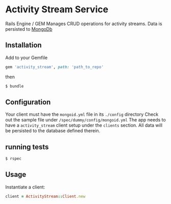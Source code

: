 # Activity Stream Service
Rails Engine / GEM
Manages CRUD operations for activity streams.
Data is persisted to [MongoDb](https://www.mongodb.com/)

## Installation
Add to your Gemfile

```ruby
gem 'activity_stream', path: 'path_to_repo'
```

then

```bash
$ bundle
```

## Configuration
Your client must have the `mongoid.yml` file in its `./config` directory
Check out the sample file under `/spec/dummy/config/mongoid.yml`
The app needs to have a `activity_stream` client setup under the `clients` section.
All data will be persisted to the database defined therein.

## running tests

```bash
$ rspec
```

## Usage

Instantiate a client:

```ruby
client = ActivityStream::Client.new
```